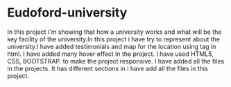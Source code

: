 # Eudoford-university
In this project i'm showing that how a university works and what will be the key facility of the university.In this project i have try to represent about the university.I have added testimonials and map for the location using <map> tag in html. I have added many hover effect in the project.
I have used HTML5, CSS, BOOTSTRAP. to make the project responsive.
I have added all the files in the projects.
It has different sections in i have add all the files in this project.

